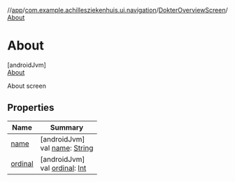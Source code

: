 //[app](../../../../index.md)/[com.example.achillesziekenhuis.ui.navigation](../../index.md)/[DokterOverviewScreen](../index.md)/[About](index.md)

# About

[androidJvm]\
[About](index.md)

About screen

## Properties

| Name | Summary |
|---|---|
| [name](../-login/index.md#-372974862%2FProperties%2F-912451524) | [androidJvm]<br>val [name](../-login/index.md#-372974862%2FProperties%2F-912451524): [String](https://kotlinlang.org/api/latest/jvm/stdlib/kotlin/-string/index.html) |
| [ordinal](../-login/index.md#-739389684%2FProperties%2F-912451524) | [androidJvm]<br>val [ordinal](../-login/index.md#-739389684%2FProperties%2F-912451524): [Int](https://kotlinlang.org/api/latest/jvm/stdlib/kotlin/-int/index.html) |
